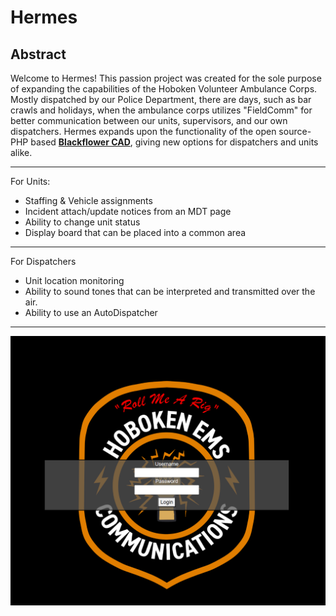 # Hermes
## Abstract
Welcome to Hermes!
This passion project was created for the sole purpose of expanding the capabilities of the Hoboken Volunteer Ambulance Corps. Mostly dispatched by our Police Department, there are days, such as bar crawls and holidays, when the ambulance corps utilizes "FieldComm" for better communication between our units, supervisors, and our own dispatchers.
Hermes expands upon the functionality of the open source-PHP based **[Blackflower CAD](https://github.com/PhirePhly/blackflower)**, giving new options for dispatchers and units alike.

---
For Units:

 - Staffing & Vehicle assignments
 - Incident attach/update notices from an MDT page
 - Ability to change unit status
 - Display board that can be placed into a common area

---
For Dispatchers

- Unit location monitoring
- Ability to sound tones that can be interpreted and transmitted over the air.
- Ability to use an AutoDispatcher

---
![The login page](IMG/LoginPage.png)
